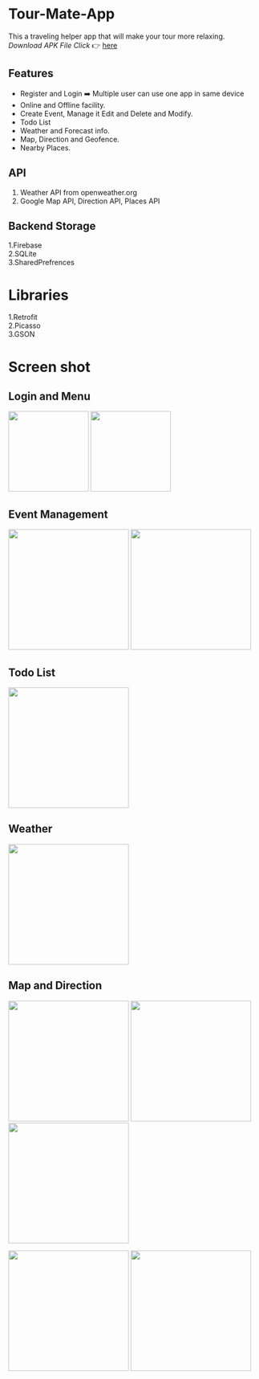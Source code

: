 # Tour-Mate-App
This a traveling helper app that will make your tour more relaxing.
<br /> *Download APK File Click* :point_right: [here](https://drive.google.com/open?id=1SIO_xkc1_yxnb7OyaIMDBOqVHZ6Cyu5Q)



## Features 
- Register and Login :arrow_right: Multiple user can use one app in same device
- Online and Offline facility.
- Create Event, Manage it Edit and Delete and Modify.
- Todo List
- Weather and Forecast info.
- Map, Direction and Geofence.
- Nearby Places.

## API <br />
1. Weather API from openweather.org <br />
2. Google Map API, Direction API, Places API <br />

## Backend Storage <br />
1.Firebase<br />
2.SQLite<br />
3.SharedPrefrences<br />

# Libraries<br />
1.Retrofit<br />
2.Picasso<br />
3.GSON<br />

# Screen shot

## Login and Menu
<img src="https://user-images.githubusercontent.com/16152317/37268196-ef1d0022-25ee-11e8-8f14-ae7e4f01273a.png" width=160>  <img src="https://user-images.githubusercontent.com/16152317/37268199-efa027b8-25ee-11e8-930f-fc794acf63e8.png" width=160> 
## Event Management
<img src="https://user-images.githubusercontent.com/16152317/37268201-f0223622-25ee-11e8-813c-ddc5a6307454.png" height=240> <img src="https://user-images.githubusercontent.com/16152317/37268202-f060df80-25ee-11e8-832f-8f07858ac4d8.png" height=240>
## Todo List
<img src="https://user-images.githubusercontent.com/16152317/37268206-f09e9334-25ee-11e8-9b22-f84c0eb2508d.png" height=240>

## Weather
<img src="https://user-images.githubusercontent.com/16152317/37268207-f0e64a94-25ee-11e8-93a0-2748e58ffe8f.png" height=240>

## Map and Direction
<img src="https://user-images.githubusercontent.com/16152317/37268208-f1248a70-25ee-11e8-8cdc-f1225396b30a.png" height=240> <img src="https://user-images.githubusercontent.com/16152317/37268209-f163e710-25ee-11e8-9c15-1ae959384fef.png" height=240> <img src="https://user-images.githubusercontent.com/16152317/37268210-f1b31510-25ee-11e8-9fde-99108f4a4e44.png" height=240>

<img src="https://user-images.githubusercontent.com/16152317/37268211-f1f57d10-25ee-11e8-8576-6d29fd8deea2.png" height=240> <img src="https://user-images.githubusercontent.com/16152317/37268212-f233ec80-25ee-11e8-85d9-9f2a7c8354a2.png" height=240>
